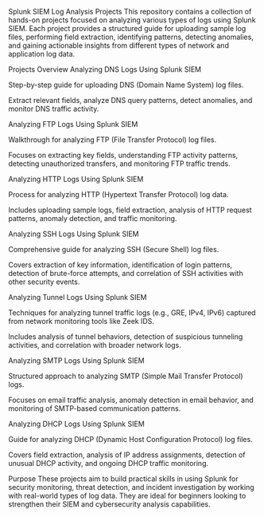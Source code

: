 Splunk SIEM Log Analysis Projects
This repository contains a collection of hands-on projects focused on analyzing various types of logs using Splunk SIEM. Each project provides a structured guide for uploading sample log files, performing field extraction, identifying patterns, detecting anomalies, and gaining actionable insights from different types of network and application log data.

Projects Overview
Analyzing DNS Logs Using Splunk SIEM

Step-by-step guide for uploading DNS (Domain Name System) log files.

Extract relevant fields, analyze DNS query patterns, detect anomalies, and monitor DNS traffic activity.

Analyzing FTP Logs Using Splunk SIEM

Walkthrough for analyzing FTP (File Transfer Protocol) log files.

Focuses on extracting key fields, understanding FTP activity patterns, detecting unauthorized transfers, and monitoring FTP traffic trends.

Analyzing HTTP Logs Using Splunk SIEM

Process for analyzing HTTP (Hypertext Transfer Protocol) log data.

Includes uploading sample logs, field extraction, analysis of HTTP request patterns, anomaly detection, and traffic monitoring.

Analyzing SSH Logs Using Splunk SIEM

Comprehensive guide for analyzing SSH (Secure Shell) log files.

Covers extraction of key information, identification of login patterns, detection of brute-force attempts, and correlation of SSH activities with other security events.

Analyzing Tunnel Logs Using Splunk SIEM

Techniques for analyzing tunnel traffic logs (e.g., GRE, IPv4, IPv6) captured from network monitoring tools like Zeek IDS.

Includes analysis of tunnel behaviors, detection of suspicious tunneling activities, and correlation with broader network logs.

Analyzing SMTP Logs Using Splunk SIEM

Structured approach to analyzing SMTP (Simple Mail Transfer Protocol) logs.

Focuses on email traffic analysis, anomaly detection in email behavior, and monitoring of SMTP-based communication patterns.

Analyzing DHCP Logs Using Splunk SIEM

Guide for analyzing DHCP (Dynamic Host Configuration Protocol) log files.

Covers field extraction, analysis of IP address assignments, detection of unusual DHCP activity, and ongoing DHCP traffic monitoring.

Purpose
These projects aim to build practical skills in using Splunk for security monitoring, threat detection, and incident investigation by working with real-world types of log data.
They are ideal for beginners looking to strengthen their SIEM and cybersecurity analysis capabilities.
